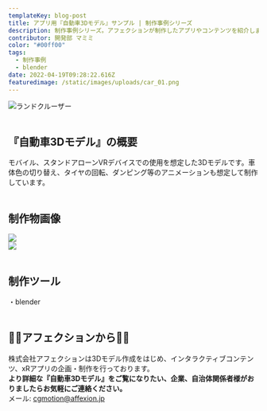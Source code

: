 ```yaml
---
templateKey: blog-post
title: アプリ用『自動車3Dモデル』サンプル | 制作事例シリーズ
description: 制作事例シリーズ。アフェクションが制作したアプリやコンテンツを紹介します。今回はアプリ用に制作した『自動車3Dモデル』サンプルです。
contributor: 開発部 マミミ
color: "#00ff00"
tags:
  - 制作事例
  - blender
date: 2022-04-19T09:28:22.616Z
featuredimage: /static/images/uploads/car_01.png
---
```

![ランドクルーザー](https://firebasestorage.googleapis.com/v0/b/affexion-blog-image.appspot.com/o/car%2Fcar_01.png?alt=media&token=e6876b13-7c1d-46ab-9170-d49b9504352c)<br><br>
## 『自動車3Dモデル』の概要<br>
モバイル、スタンドアローンVRデバイスでの使用を想定した3Dモデルです。車体色の切り替え、タイヤの回転、ダンピング等のアニメーションも想定して制作しています。<br><br>
## 制作物画像<br>
![](https://firebasestorage.googleapis.com/v0/b/affexion-blog-image.appspot.com/o/car%2Fcar_grid2.png?alt=media&token=8372f79f-6f99-4edf-9229-d32a52027051)<br>
![](https://firebasestorage.googleapis.com/v0/b/affexion-blog-image.appspot.com/o/car%2Fcar_grid1.png?alt=media&token=b635b370-d080-450e-b0c4-a3feac37f5f1)<br><br>

## 制作ツール
・blender<br><br>

## 👾👾アフェクションから👾👾<br>
株式会社アフェクションは3Dモデル作成をはじめ、インタラクティブコンテンツ、xRアプリの企画・制作を行っております。<br>**より詳細な『自動車3Dモデル』をご覧になりたい、企業、自治体関係者様がおりましたらお気軽にご連絡ください。**<br>メール: cgmotion@affexion.jp

